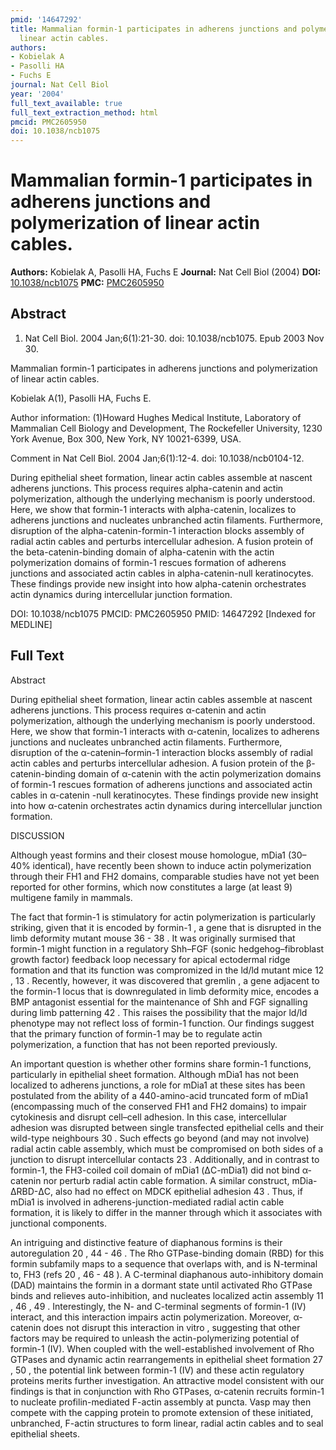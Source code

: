 ```yaml
---
pmid: '14647292'
title: Mammalian formin-1 participates in adherens junctions and polymerization of
  linear actin cables.
authors:
- Kobielak A
- Pasolli HA
- Fuchs E
journal: Nat Cell Biol
year: '2004'
full_text_available: true
full_text_extraction_method: html
pmcid: PMC2605950
doi: 10.1038/ncb1075
---
```


# Mammalian formin-1 participates in adherens junctions and polymerization of linear actin cables.
**Authors:** Kobielak A, Pasolli HA, Fuchs E
**Journal:** Nat Cell Biol (2004)
**DOI:** [10.1038/ncb1075](https://doi.org/10.1038/ncb1075)
**PMC:** [PMC2605950](https://www.ncbi.nlm.nih.gov/pmc/articles/PMC2605950/)

## Abstract

1. Nat Cell Biol. 2004 Jan;6(1):21-30. doi: 10.1038/ncb1075. Epub 2003 Nov 30.

Mammalian formin-1 participates in adherens junctions and polymerization of 
linear actin cables.

Kobielak A(1), Pasolli HA, Fuchs E.

Author information:
(1)Howard Hughes Medical Institute, Laboratory of Mammalian Cell Biology and 
Development, The Rockefeller University, 1230 York Avenue, Box 300, New York, NY 
10021-6399, USA.

Comment in
    Nat Cell Biol. 2004 Jan;6(1):12-4. doi: 10.1038/ncb0104-12.

During epithelial sheet formation, linear actin cables assemble at nascent 
adherens junctions. This process requires alpha-catenin and actin 
polymerization, although the underlying mechanism is poorly understood. Here, we 
show that formin-1 interacts with alpha-catenin, localizes to adherens junctions 
and nucleates unbranched actin filaments. Furthermore, disruption of the 
alpha-catenin-formin-1 interaction blocks assembly of radial actin cables and 
perturbs intercellular adhesion. A fusion protein of the beta-catenin-binding 
domain of alpha-catenin with the actin polymerization domains of formin-1 
rescues formation of adherens junctions and associated actin cables in 
alpha-catenin-null keratinocytes. These findings provide new insight into how 
alpha-catenin orchestrates actin dynamics during intercellular junction 
formation.

DOI: 10.1038/ncb1075
PMCID: PMC2605950
PMID: 14647292 [Indexed for MEDLINE]

## Full Text

Abstract

During epithelial sheet formation, linear actin cables assemble at nascent adherens junctions. This process requires α-catenin and actin polymerization, although the underlying mechanism is poorly understood. Here, we show that formin-1 interacts with α-catenin, localizes to adherens junctions and nucleates unbranched actin filaments. Furthermore, disruption of the α-catenin–formin-1 interaction blocks assembly of radial actin cables and perturbs intercellular adhesion. A fusion protein of the β-catenin-binding domain of α-catenin with the actin polymerization domains of formin-1 rescues formation of adherens junctions and associated actin cables in α-catenin -null keratinocytes. These findings provide new insight into how α-catenin orchestrates actin dynamics during intercellular junction formation.

DISCUSSION

Although yeast formins and their closest mouse homologue, mDia1 (30–40% identical), have recently been shown to induce actin polymerization through their FH1 and FH2 domains, comparable studies have not yet been reported for other formins, which now constitutes a large (at least 9) multigene family in mammals.

The fact that formin-1 is stimulatory for actin polymerization is particularly striking, given that it is encoded by formin-1 , a gene that is disrupted in the limb deformity mutant mouse 36 - 38 . It was originally surmised that formin-1 might function in a regulatory Shh–FGF (sonic hedgehog–fibroblast growth factor) feedback loop necessary for apical ectodermal ridge formation and that its function was compromized in the ld/ld mutant mice 12 , 13 . Recently, however, it was discovered that gremlin , a gene adjacent to the formin-1 locus that is downregulated in limb deformity mice, encodes a BMP antagonist essential for the maintenance of Shh and FGF signalling during limb patterning 42 . This raises the possibility that the major ld/ld phenotype may not reflect loss of formin-1 function. Our findings suggest that the primary function of formin-1 may be to regulate actin polymerization, a function that has not been reported previously.

An important question is whether other formins share formin-1 functions, particularly in epithelial sheet formation. Although mDia1 has not been localized to adherens junctions, a role for mDia1 at these sites has been postulated from the ability of a 440-amino-acid truncated form of mDia1 (encompassing much of the conserved FH1 and FH2 domains) to impair cytokinesis and disrupt cell–cell adhesion. In this case, intercellular adhesion was disrupted between single transfected epithelial cells and their wild-type neighbours 30 . Such effects go beyond (and may not involve) radial actin cable assembly, which must be compromised on both sides of a junction to disrupt intercellular contacts 23 . Additionally, and in contrast to formin-1, the FH3-coiled coil domain of mDia1 (ΔC-mDia1) did not bind α-catenin nor perturb radial actin cable formation. A similar construct, mDia-ΔRBD-ΔC, also had no effect on MDCK epithelial adhesion 43 . Thus, if mDia1 is involved in adherens-junction-mediated radial actin cable formation, it is likely to differ in the manner through which it associates with junctional components.

An intriguing and distinctive feature of diaphanous formins is their autoregulation 20 , 44 - 46 . The Rho GTPase-binding domain (RBD) for this formin subfamily maps to a sequence that overlaps with, and is N-terminal to, FH3 (refs 20 , 46 - 48 ). A C-terminal diaphanous auto-inhibitory domain (DAD) maintains the formin in a dormant state until activated Rho GTPase binds and relieves auto-inhibition, and nucleates localized actin assembly 11 , 46 , 49 . Interestingly, the N- and C-terminal segments of formin-1 (IV) interact, and this interaction impairs actin polymerization. Moreover, α-catenin does not disrupt this interaction in vitro , suggesting that other factors may be required to unleash the actin-polymerizing potential of formin-1 (IV). When coupled with the well-established involvement of Rho GTPases and dynamic actin rearrangements in epithelial sheet formation 27 , 50 , the potential link between formin-1 (IV) and these actin regulatory proteins merits further investigation. An attractive model consistent with our findings is that in conjunction with Rho GTPases, α-catenin recruits formin-1 to nucleate profilin-mediated F-actin assembly at puncta. Vasp may then compete with the capping protein to promote extension of these initiated, unbranched, F-actin structures to form linear, radial actin cables and to seal epithelial sheets.
